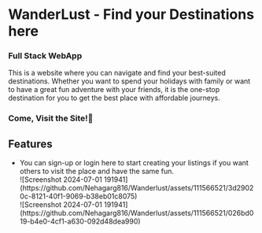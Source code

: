 <h1>WanderLust - Find your Destinations here</h1>
<h3>Full Stack WebApp</h3>
<p>This is a website where you can navigate and find your best-suited destinations. Whether you want to spend your holidays with family or want to have a great fun adventure with your friends, it is the one-stop destination for you to get the best place with affordable journeys.</p>
<h3>Come, Visit the Site!&#127881;</h3>

<h2>Features</h2>
<ul>
  <li>You can sign-up or login here to start creating your listings if you want others to visit the place and have the same fun.
  <br>
    ![Screenshot 2024-07-01 191941](https://github.com/Nehagarg816/Wanderlust/assets/111566521/3d29020c-8121-40f1-9069-b38eb01c8075)
    <br>
    ![Screenshot 2024-07-01 191941](https://github.com/Nehagarg816/Wanderlust/assets/111566521/026bd019-b4e0-4cf1-a630-092d48dea990)
  </li>
</ul>
